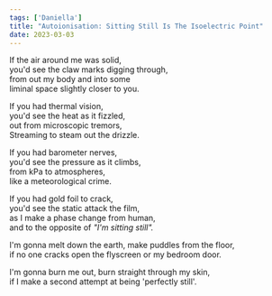 ```yaml
---
tags: ['Daniella']
title: "Autoionisation: Sitting Still Is The Isoelectric Point"
date: 2023-03-03
---
```


  
If the air around me was solid,  
you'd see the claw marks digging through,  
from out my body and into some  
liminal space slightly closer to you.

If you had thermal vision,  
you'd see the heat as it fizzled,  
out from microscopic tremors,  
Streaming to steam out the drizzle.

If you had barometer nerves,  
you'd see the pressure as it climbs,  
from kPa to atmospheres,  
like a meteorological crime.

If you had gold foil to crack,  
you'd see the static attack the film,  
as I make a phase change from human,  
and to the opposite of *"I'm sitting still".*

I'm gonna melt down the earth, make puddles from the floor,  
if no one cracks open the flyscreen or my bedroom door.

I'm gonna burn me out, burn straight through my skin,  
if I make a second attempt at being 'perfectly still'.
